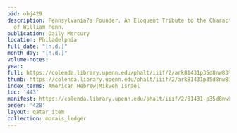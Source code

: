 ```yaml
---
pid: obj429
description: Pennsylvania?s Founder. An Eloquent Tribute to the Character and Work
  of William Penn.
publication: Daily Mercury
location: Philadelphia
full_date: "[n.d.]"
month_day: "[n.d.]"
volume-notes:
year:
full: https://colenda.library.upenn.edu/phalt/iiif/2/ark81431p35d8nw83%2FSHA256E-s7836914--9a6fc16444686832bddcb1de4edbcb9a4d487183b1bd8f77d3b24070db63634b.jpeg/full/3500,/0/default.jpg
thumb: https://colenda.library.upenn.edu/phalt/iiif/2/ark81431p35d8nw83%2FSHA256E-s7836914--9a6fc16444686832bddcb1de4edbcb9a4d487183b1bd8f77d3b24070db63634b.jpeg/full/!200,200/0/default.jpg
index_terms: American Hebrew|Mikveh Israel
toc: '443'
manifest: https://colenda.library.upenn.edu/phalt/iiif/2/81431-p35d8nw83/manifest
order: '428'
layout: qatar_item
collection: morais_ledger
---
```

